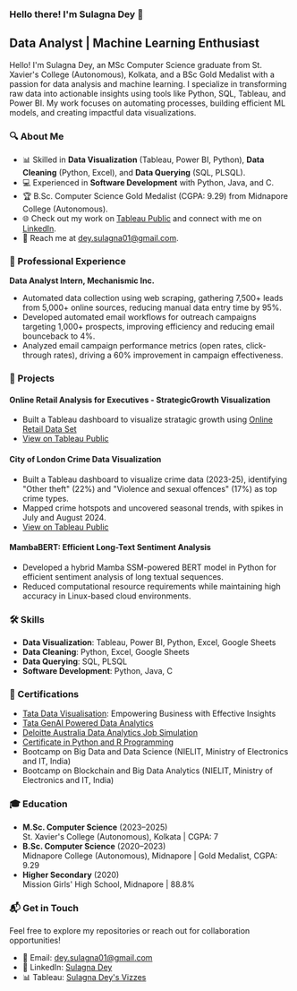 ### Hello there! I'm Sulagna Dey 👋

## Data Analyst | Machine Learning Enthusiast

Hello! I'm Sulagna Dey, an MSc Computer Science graduate from St. Xavier's College (Autonomous), Kolkata, and a BSc Gold Medalist with a passion for data analysis and machine learning. I specialize in transforming raw data into actionable insights using tools like Python, SQL, Tableau, and Power BI. My work focuses on automating processes, building efficient ML models, and creating impactful data visualizations.

### 🔍 About Me
- 📊 Skilled in **Data Visualization** (Tableau, Power BI, Python), **Data Cleaning** (Python, Excel), and **Data Querying** (SQL, PLSQL).
- 💻 Experienced in **Software Development** with Python, Java, and C.
- 🏆 B.Sc. Computer Science Gold Medalist (CGPA: 9.29) from Midnapore College (Autonomous).
- 🌐 Check out my work on [Tableau Public](https://public.tableau.com/app/profile/sulagna.dey/vizzes) and connect with me on [LinkedIn](https://www.linkedin.com/in/sulagna-dey-343703258).
- 📧 Reach me at [dey.sulagna01@gmail.com](mailto:dey.sulagna01@gmail.com).

### 💼 Professional Experience
**Data Analyst Intern, Mechanismic Inc.**
- Automated data collection using web scraping, gathering 7,500+ leads from 5,000+ online sources, reducing manual data entry time by 95%.
- Developed automated email workflows for outreach campaigns targeting 1,000+ prospects, improving efficiency and reducing email bounceback to 4%.
- Analyzed email campaign performance metrics (open rates, click-through rates), driving a 60% improvement in campaign effectiveness.

### 🚀 Projects
#### Online Retail Analysis for Executives - StrategicGrowth Visualization
- Built a Tableau dashboard to visualize stratagic growth using [Online Retail Data Set](https://docs.google.com/spreadsheets/d/1DlDtfjq5V_0Tqeenca7tCG1KIhkCfcoD/edit?usp=sharing&ouid=108227641146560511725&rtpof=true&sd=true)
- [View on Tableau Public](https://public.tableau.com/shared/ZXYS9KGC8?:display_count=n&:origin=viz_share_link)

#### City of London Crime Data Visualization
- Built a Tableau dashboard to visualize crime data (2023-25), identifying "Other theft" (22%) and "Violence and sexual offences" (17%) as top crime types.
- Mapped crime hotspots and uncovered seasonal trends, with spikes in July and August 2024.
- [View on Tableau Public](https://public.tableau.com/app/profile/sulagna.dey/viz/CityofLondonCrimeData/CityofLondonCrimeDashboard)

#### MambaBERT: Efficient Long-Text Sentiment Analysis
- Developed a hybrid Mamba SSM-powered BERT model in Python for efficient sentiment analysis of long textual sequences.
- Reduced computational resource requirements while maintaining high accuracy in Linux-based cloud environments.

### 🛠️ Skills
- **Data Visualization**: Tableau, Power BI, Python, Excel, Google Sheets
- **Data Cleaning**: Python, Excel, Google Sheets
- **Data Querying**: SQL, PLSQL
- **Software Development**: Python, Java, C

### 📜 Certifications
- [Tata Data Visualisation](https://drive.google.com/file/d/1NIMDYRC6SvZrG3blx1qJetEQAsru8kv7/view): Empowering Business with Effective Insights
- [Tata GenAI Powered Data Analytics](https://drive.google.com/file/d/1MX1hTRSB6BTK9qzrdoRXdz3inPMsX0c8/view)
- [Deloitte Australia Data Analytics Job Simulation](https://forage-uploads-prod.s3.amazonaws.com/completion-certificates/9PBTqmSxAf6zZTseP/io9DzWKe3PTsiS6GG_9PBTqmSxAf6zZTseP_C3aAB4eBTGbP3fct6_1741469267759_completion_certificate.pdf)
- [Certificate in Python and R Programming](https://drive.google.com/file/d/1x4lhfrNrF6rpaJLf8j2MJa-JRoZGg1nV/view)
- Bootcamp on Big Data and Data Science (NIELIT, Ministry of Electronics and IT, India)
- Bootcamp on Blockchain and Big Data Analytics (NIELIT, Ministry of Electronics and IT, India)

### 🎓 Education
- **M.Sc. Computer Science** (2023–2025)  
  St. Xavier's College (Autonomous), Kolkata | CGPA: 7
- **B.Sc. Computer Science** (2020–2023)  
  Midnapore College (Autonomous), Midnapore | Gold Medalist, CGPA: 9.29
- **Higher Secondary** (2020)  
  Mission Girls' High School, Midnapore | 88.8%

### 📬 Get in Touch
Feel free to explore my repositories or reach out for collaboration opportunities!  
- 📧 Email: [dey.sulagna01@gmail.com](mailto:dey.sulagna01@gmail.com)  
- 🔗 LinkedIn: [Sulagna Dey](https://www.linkedin.com/in/sulagna-dey-343703258)  
- 📊 Tableau: [Sulagna Dey's Vizzes](https://public.tableau.com/app/profile/sulagna.dey/vizzes)
